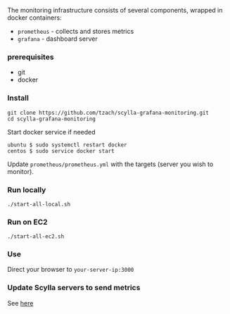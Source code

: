 
The monitoring infrastructure consists of several components, wrapped in docker containers:
 * `prometheus` - collects and stores metrics
 * `grafana` - dashboard server

### prerequisites
* git
* docker

### Install

```
git clone https://github.com/tzach/scylla-grafana-monitoring.git
cd scylla-grafana-monitoring
```


Start docker service if needed
```
ubuntu $ sudo systemctl restart docker
centos $ sudo service docker start
```

Update `prometheus/prometheus.yml` with the targets (server you wish to monitor). 

### Run locally

```
./start-all-local.sh
```

### Run on EC2

```
./start-all-ec2.sh
```

### Use
Direct your browser to `your-server-ip:3000`

### Update Scylla servers to send metrics
See [here](https://github.com/scylladb/scylla/wiki/Monitor-Scylla-with-Prometheus-and-Grafana#setting-scylla)
